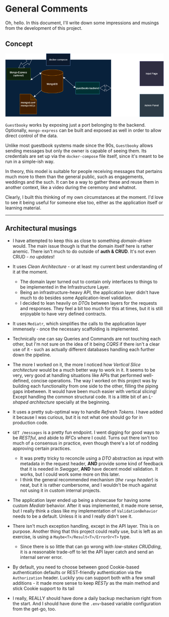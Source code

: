 
# General Comments

Oh, hello. In this document, I'll write down some impressions and musings from the development of this project.

## Concept

![Diagram](guestbooky.diagram.png)

`Guestbooky` works by exposing just a port belonging to the backend. Optionally, `mongo-express` can be built and exposed as well in order to allow direct control of the data.

Unlike most guestbook systems made since the 90s, `Guestbooky` allows sending messages but only the owner is capable of seeing them. Its credentials are set up via the `docker-compose` file itself, since it's meant to be run in a simple-ish way.

In theory, this model is suitable for people receiving messages that pertains much more to them than the general public, such as engagements, weddings and the such. It can be a way to gather these and reuse them in another context, like a video during the ceremony and whatnot. 

Clearly, I built this thinking of my own circumstances at the moment. I'd love to see it being useful for someone else too, either as the application itself or learning material. 

___

## Architectural musings

- I have attempted to keep this as close to something *domain-driven* would. The main issue though is that the domain itself here is rather anemic. There isn't much to do outside of **auth & CRUD**. It's not even CRUD - *no updates*!

- It uses *Clean Architecture* - or at least my current best understanding of it at the moment.
  - The domain layer turned out to contain only interfaces to things to be implemented in the Infrastructure Layer. 
  - Being an infrastructure-heavy API, the application layer didn't have much to do besides some Application-level validation.
  - I decided to lean heavily on *DTOs* between layers for the requests and responses. They feel a bit too much for this at times, but it is still enjoyable to have very defined contracts.

- It uses `Mediatr`, which simplifies the calls to the application layer immensely - once the necessary scaffolding is implemented.

- Technically one can say Queries and Commands are not touching each other, but I'm not sure on the idea of it being *CQRS* if there isn't a clear use of it - such as actually different databases handling each further down the pipeline.

- The more I worked on it, the more I noticed how *Vertical Slice architecture* would be a much better way to work in it. It seems to be very, very good at handling situations like APIs that performed well-defined, concise operations. The way I worked on this project was by building each functionality from one side to the other, filling the piping gaps inbetween. It would have been much easier with vertical slicing! Except handling the common structural code. It is a little bit of an *L-shaped architecture* specially at the beginning. 

- It uses a pretty sub-optimal way to handle *Refresh Tokens*. I have added it because I was curious, but it is not what one should go for in production code.

- `GET /messages` is a pretty fun endpoint. I went digging for good ways to be *RESTful*, and abide to *RFCs* where I could. Turns out there isn't too much of a consensus in practice, even though there's a lot of nodding approving certain practices.
  - It was pretty tricky to reconcile using a *DTO* abstraction as input with metadata in the request header, **AND** provide some kind of feedback that it is needed in *Swagger*, **AND** have decent model validation. It works, but I could work some more on this later.
  - I think the general recommended mechanism (*the* `range` *header*) is neat, but it is rather cumbersome, and I wouldn't be much against not using it in custom internal projects.

- The application layer ended up being a showcase for having some custom *Mediatr* behavior. After it was implemented, it made more sense, but I really think a class like my implementation of `ValidationBehavior` needs to be a default. Unless it is and I really didn't see it.

- There isn't much exception handling, except in the API layer. This is on purpose. Another thing that this project could really use, but is left as an exercise, is using a `Maybe<T>/Result<T>/ErrorOr<T>` type.
  - Since there is so little that can go wrong with *low-stakes CRUDding*, it is a reasonable trade-off to let the API layer catch and send an internal server error.

- By default, you need to choose between good Cookie-based authentication defaults or REST-friendly authentication via the `Authorization` header. Luckily you can support both with a few small additions - it made more sense to keep *RESTy* as the main method and stick Cookie support to its tail
  
- I really, REALLY should have done a daily backup mechanism right from the start. And I should have done the `.env`-based variable configuration from the get-go, too.